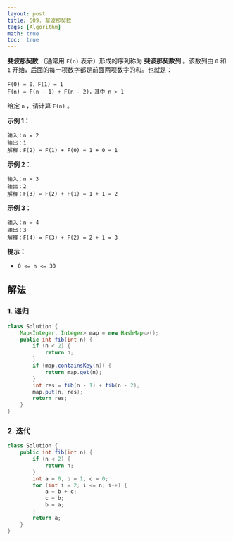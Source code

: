 ```yaml
---
layout: post
title: 509. 斐波那契数
tags: [Algorithm]
math: true
toc:  true
---
```


**斐波那契数** （通常用 `F(n)` 表示）形成的序列称为 **斐波那契数列** 。该数列由 `0` 和 `1` 开始，后面的每一项数字都是前面两项数字的和。也就是：

```
F(0) = 0，F(1) = 1
F(n) = F(n - 1) + F(n - 2)，其中 n > 1
```

给定 `n` ，请计算 `F(n)` 。

**示例 1：**

```
输入：n = 2
输出：1
解释：F(2) = F(1) + F(0) = 1 + 0 = 1
```

**示例 2：**

```
输入：n = 3
输出：2
解释：F(3) = F(2) + F(1) = 1 + 1 = 2
```

**示例 3：**

```
输入：n = 4
输出：3
解释：F(4) = F(3) + F(2) = 2 + 1 = 3
```

**提示：**

- `0 <= n <= 30`

## 解法

### 1. 递归

```java
class Solution {
    Map<Integer, Integer> map = new HashMap<>();
    public int fib(int n) {
        if (n < 2) {
            return n;
        }
        if (map.containsKey(n)) {
            return map.get(n);
        }
        int res = fib(n - 1) + fib(n - 2);
        map.put(n, res);
        return res;
    }
}
```

### 2. 迭代

```java
class Solution {
    public int fib(int n) {
        if (n < 2) {
            return n;
        }
        int a = 0, b = 1, c = 0;
        for (int i = 2; i <= n; i++) {
            a = b + c;
            c = b;
            b = a;
        }
        return a;
    }
}
```

